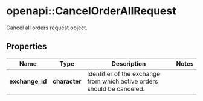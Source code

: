 # openapi::CancelOrderAllRequest

Cancel all orders request object.
## Properties
Name | Type | Description | Notes
------------ | ------------- | ------------- | -------------
**exchange_id** | **character** | Identifier of the exchange from which active orders should be canceled. | 


